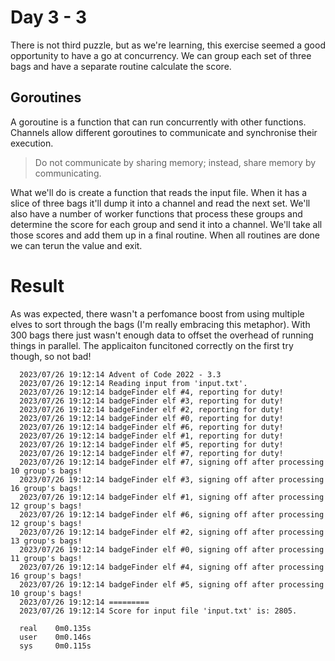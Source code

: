 # Day 3 - 3

There is not third puzzle, but as we're learning, this exercise seemed a good
opportunity to have a go at concurrency. We can group each set of three bags
and have a separate routine calculate the score.

## Goroutines

A goroutine is a function that can run concurrently with other functions.
Channels allow different goroutines to communicate and synchronise their
execution.

> Do not communicate by sharing memory; instead, share memory by communicating.

What we'll do is create a function that reads the input file. When it has a
slice of three bags it'll dump it into a channel and read the next set.
We'll also have a number of worker functions that process these groups and
determine the score for each group and send it into a channel.
We'll take all those scores and add them up in a final routine.
When all routines are done we can terun the value and exit.

# Result

As was expected, there wasn't a perfomance boost from using multiple elves
to sort through the bags (I'm really embracing this metaphor). With 300 bags
there just wasn't enough data to offset the overhead of running things in
parallel. The applicaiton funcitoned correctly on the first try though, so not bad!

```
  2023/07/26 19:12:14 Advent of Code 2022 - 3.3
  2023/07/26 19:12:14 Reading input from 'input.txt'.
  2023/07/26 19:12:14 badgeFinder elf #4, reporting for duty!
  2023/07/26 19:12:14 badgeFinder elf #3, reporting for duty!
  2023/07/26 19:12:14 badgeFinder elf #2, reporting for duty!
  2023/07/26 19:12:14 badgeFinder elf #0, reporting for duty!
  2023/07/26 19:12:14 badgeFinder elf #6, reporting for duty!
  2023/07/26 19:12:14 badgeFinder elf #1, reporting for duty!
  2023/07/26 19:12:14 badgeFinder elf #5, reporting for duty!
  2023/07/26 19:12:14 badgeFinder elf #7, reporting for duty!
  2023/07/26 19:12:14 badgeFinder elf #7, signing off after processing 10 group's bags!
  2023/07/26 19:12:14 badgeFinder elf #3, signing off after processing 16 group's bags!
  2023/07/26 19:12:14 badgeFinder elf #1, signing off after processing 12 group's bags!
  2023/07/26 19:12:14 badgeFinder elf #6, signing off after processing 12 group's bags!
  2023/07/26 19:12:14 badgeFinder elf #2, signing off after processing 13 group's bags!
  2023/07/26 19:12:14 badgeFinder elf #0, signing off after processing 11 group's bags!
  2023/07/26 19:12:14 badgeFinder elf #4, signing off after processing 16 group's bags!
  2023/07/26 19:12:14 badgeFinder elf #5, signing off after processing 10 group's bags!
  2023/07/26 19:12:14 =========
  2023/07/26 19:12:14 Score for input file 'input.txt' is: 2805.

  real    0m0.135s
  user    0m0.146s
  sys     0m0.115s
```